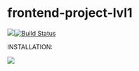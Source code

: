 # frontend-project-lvl1
<a href="https://codeclimate.com/github/ankoz2000/frontend-project-lvl1/maintainability"><img src="https://api.codeclimate.com/v1/badges/8019c68ea422f462d33d/maintainability" /></a>[![Build Status](https://travis-ci.org/ankoz2000/frontend-project-lvl1.svg?branch=master)](https://travis-ci.org/ankoz2000/frontend-project-lvl1)

INSTALLATION:


<a href="https://asciinema.org/a/BiDNOxQ1SEp6hOyUt1CoUpHGy" target="_blank"><img src="https://asciinema.org/a/BiDNOxQ1SEp6hOyUt1CoUpHGy.svg" /></a>
